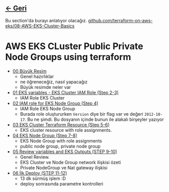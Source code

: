 ## [<- Geri](../README.md)

Bu section'da burayı anlatıyor olacağız. [github.com/terraform-on-aws-eks/08-AWS-EKS-Cluster-Basics](https://github.com/stacksimplify/terraform-on-aws-eks/blob/main/08-AWS-EKS-Cluster-Basics/README.md)

# AWS EKS CLuster Public Private Node Groups using terraform
- [00 Büyük Resim](./00/README.md)
    - Genel hazırlıklar
    - ne öğreneceğiz, nasıl yapacağız
    - Büyük resimde neler var
- [01 EKS variables - EKS Cluster IAM Role (Step 2-3)](./01/README.md)
    - IAM Role EKS Cluster
- [02 IAM role for EKS Node Group (Step 4)](./02/README.md)
    - IAM Role EKS Node Group
    - Burada role oluştururken `Version` diye bir flag var ve değeri `2012-10-17`. Bu ne şimdi. Bu dosyanın içinde bunun ile alakalı birşeyler yazıyor
- [03 EKS Cluster Terraform Resource (Step 5-6)](./03/README.md)
    - EKS cluster resource with role assignments.
- [04 EKS Node Group (Step 7-8)](./04/README.md)
    - EKS Node Group with role assignments
    - public node group, private node group
- [05 Review variables and EKS Outputs (STEP 9-10)](./05/README.md)
    - Genel Review.
    - EKS Cluster ve Node Group network ilişkisi özeti
    - Private NodeGroup ve Nat gateway ilişkisi
- [06 İlk Deploy (STEP 11-12)](./06/README.md)
    - 13 dk sürmüş işlem :D
    - deploy sonrasında parametre kontrolleri

